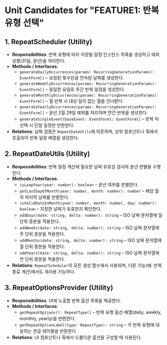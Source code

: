 # Unit Candidates for "FEATURE1: 반복 유형 선택"

## 1. RepeatScheduler (Utility)

- **Responsibilities**: 반복 유형에 따라 저장될 일정 인스턴스 목록을 생성하고 예외 상황(31일, 윤년)을 처리한다.
- **Methods / Interfaces**:
  - `generateDailyOccurrences(params: RecurringGenerationParams): EventForm[]` – 요청된 횟수만큼 연속된 날짜를 생성한다.
  - `generateWeeklyOccurrences(params: RecurringGenerationParams): EventForm[]` – 동일한 요일로 주간 반복 일정을 생성한다.
  - `generateMonthlyOccurrences(params: RecurringGenerationParams): EventForm[]` – 월 반복 시 대상 일이 없는 월을 건너뛴다.
  - `generateYearlyOccurrences(params: RecurringGenerationParams): EventForm[]` – 윤년 2월 29일 예외를 처리하며 연간 반복을 생성한다.
  - `generateSingleEvent(baseEvent: EventForm): EventForm[]` – 반복 미선택 시 단일 일정만 반환한다.
- **Relations**: 날짜 검증은 `RepeatDateUtils`에 의존하며, 상위 컴포넌트나 훅에서 호출되어 반복 일정 배열을 생성한다.

## 2. RepeatDateUtils (Utility)

- **Responsibilities**: 반복 일정 계산에 필요한 날짜 유효성 검사와 윤년 판별을 수행한다.
- **Methods / Interfaces**:
  - `isLeapYear(year: number): boolean` – 윤년 여부를 판별한다.
  - `getLastDayOfMonth(year: number, month: number): number` – 해당 월의 마지막 날짜를 반환한다.
  - `isValidDateInMonth(year: number, month: number, day: number): boolean` – 지정한 날짜가 유효한지 확인한다.
  - `addDays(date: string, delta: number): string` – ISO 날짜 문자열에 일 단위 증분을 적용한다.
  - `addWeeks(date: string, delta: number): string` – ISO 날짜 문자열에 주 단위 증분을 적용한다.
  - `addMonths(date: string, delta: number): string` – ISO 날짜 문자열에 월 단위 증분을 적용한다.
  - `addYears(date: string, delta: number): string` – ISO 날짜 문자열에 연 단위 증분을 적용한다.
- **Relations**: `RepeatScheduler`의 모든 생성 함수에서 사용되며, 다른 기능(예: 반복 종료 계산)에서도 재사용 가능하다.

## 3. RepeatOptionsProvider (Utility)

- **Responsibilities**: UI에 노출할 반복 옵션 목록을 제공한다.
- **Methods / Interfaces**:
  - `getRepeatOptions(): RepeatType[]` – 반복 유형 옵션 배열(daily, weekly, monthly, yearly)을 반환한다.
  - `getRepeatOptionLabel(type: RepeatType): string` – 각 반복 유형에 대응하는 한글 레이블을 반환한다.
- **Relations**: UI 컴포넌트나 훅에서 드롭다운 옵션을 구성할 때 사용된다.
